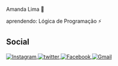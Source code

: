 Amanda Lima  🥱

aprendendo: Lógica de Programação ⚡

## Social


<a href="https://www.instagram.com/amandalima060/" target="_blank">
  <img align="center" src="https://img.shields.io/badge/-AmandaLima-05122A?style=flat&logo=Instagram" alt="Instagram"/>  
</a>
<a href="https://twitter.com/amandinhalim4" target="_blank">
  <img align="center" src="https://img.shields.io/badge/-Amandinhalim4-05122A?style=flat&logo=twitter" alt="twitter"/>  
</a>
<a href="https://www.facebook.com/Amanda55097" target="_blank">
  <img align="center" src="https://img.shields.io/badge/-Amanda Lima-05122A?style=flat&logo=Facebook" alt="Facebook"/>  
</a>
<a href="" target="_blank">
  <img align="center" src="https://img.shields.io/badge/-Alima080590@gmail.com-05122A?style=flat&logo=Gmail" alt="Gmail"/>  
</a>

